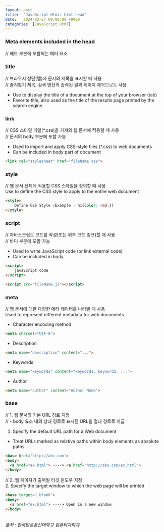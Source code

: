```yaml
---
layout: post
title:  "JavaScript Html: html head"
date:   2024-02-27 09:00:00 +0900
categories: [JavaScript Html]
---
```


### Meta elements included in the head   
// 헤드 부분에 포함되는 메타 요소   
   
### title   
// 브라우저 상단(탭)에 문서의 제목을 표시할 때 사용   
// 즐겨찾기 제목, 검색 엔진의 출력된 결과 페이지 제목으로도 사용   
- Use to display the title of a document at the top of your browser (tab)   
- Favorite title, also used as the title of the results page printed by the search engine   
   
### link   
// CSS 스타일 파일(*.css)을 가져와 웹 문서에 적용할 때 사용   
// 문서의 body 부분에 포함 가능   
- Used to import and apply CSS-style files (*.css) to web documents   
- Can be included in body part of document   
   
```html
<link rel="stylesheet" href="fileName.css">
``` 
   
### style   
// 웹 문서 전체에 적용할 CSS 스타일을 정의할 때 사용   
Use to define the CSS style to apply to the entire web document   
   
```html
<style>
    Define CSS Style (Example : h1{color: red;})
</style>
```
   
### script   
// 자바스크립트 코드를 작성(또는 외부 코드 링크)할 때 사용   
// 바디 부분에 포함 가능   
- Used to write JavaScript code (or link external code)   
- Can be included in body   
   
```html
<script>
    javaScript code
</script>
```
   
```html
<script src="fileName.js"></script>
```
   
### meta   
// 웹 문서에 대한 다양한 메타 데이터를 나타낼 때 사용   
Used to represent different metadata for web documents   
   
- Character encoding method   
   
```html
<meta charset="UTF-8">
```
- Description
   
```html
<meta name="description" content="...">
```
   
- Keywords
   
```html
<meta name="keywords" content="keyword1, keyword2, ...">
```
   
- Author   
   
```html
<meta name="author" content="Author Name">
```
   
### base   
// 1. 웹 문서의 기본 URL 경로 지정   
// - body 요소 내의 상대 경로로 표시된 URL을 절대 경로로 취급   
1. Specify the default URL path for a Web document   
  - Treat URLs marked as relative paths within body elements as absolute paths   
   
```html
<base href="http://abc.com">
<body>
  <a href="ex.html"> ----> <a href="http://abc.com/ex.html">
</body>
```
   
// 2. 웹 페이지가 출력될 타깃 윈도우 지정   
 2. Specify the target window to which the web page will be printed   
   
```html
<base target="_blank">
<body>
  <a href="ex.html"> ----> Open in a new window
</body>
```
   
<br />
<cite>출처 : 한국방송통신대학교 컴퓨터과학과</cite>
